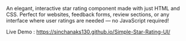 An elegant, interactive star rating component made with just HTML and CSS. 
Perfect for websites, feedback forms, review sections, or any interface where user ratings are needed — no JavaScript required!


Live Demo :  https://sinchanaks130.github.io/Simple-Star-Rating-UI/
